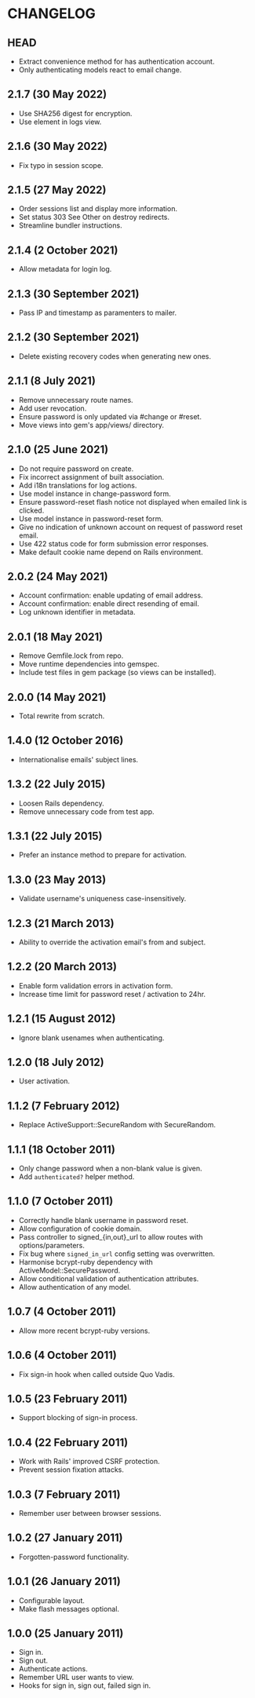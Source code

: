 # CHANGELOG


## HEAD

* Extract convenience method for has authentication account.
* Only authenticating models react to email change.


## 2.1.7 (30 May 2022)

* Use SHA256 digest for encryption.
* Use <time> element in logs view.


## 2.1.6 (30 May 2022)

* Fix typo in session scope.


## 2.1.5 (27 May 2022)

* Order sessions list and display more information.
* Set status 303 See Other on destroy redirects.
* Streamline bundler instructions.


## 2.1.4 (2 October 2021)

* Allow metadata for login log.


## 2.1.3 (30 September 2021)

* Pass IP and timestamp as paramenters to mailer.


## 2.1.2 (30 September 2021)

* Delete existing recovery codes when generating new ones.


## 2.1.1 (8 July 2021)

* Remove unnecessary route names.
* Add user revocation.
* Ensure password is only updated via #change or #reset.
* Move views into gem's app/views/ directory.


## 2.1.0 (25 June 2021)

* Do not require password on create.
* Fix incorrect assignment of built association.
* Add i18n translations for log actions.
* Use model instance in change-password form.
* Ensure password-reset flash notice not displayed when emailed link is clicked.
* Use model instance in password-reset form.
* Give no indication of unknown account on request of password reset email.
* Use 422 status code for form submission error responses.
* Make default cookie name depend on Rails environment.


## 2.0.2 (24 May 2021)

* Account confirmation: enable updating of email address.
* Account confirmation: enable direct resending of email.
* Log unknown identifier in metadata.


## 2.0.1 (18 May 2021)

* Remove Gemfile.lock from repo.
* Move runtime dependencies into gemspec.
* Include test files in gem package (so views can be installed).


## 2.0.0 (14 May 2021)

* Total rewrite from scratch.


## 1.4.0 (12 October 2016)

* Internationalise emails' subject lines.


## 1.3.2 (22 July 2015)

* Loosen Rails dependency.
* Remove unnecessary code from test app.


## 1.3.1 (22 July 2015)

* Prefer an instance method to prepare for activation.


## 1.3.0 (23 May 2013)

* Validate username's uniqueness case-insensitively.


## 1.2.3 (21 March 2013)

* Ability to override the activation email's from and subject.


## 1.2.2 (20 March 2013)

* Enable form validation errors in activation form.
* Increase time limit for password reset / activation to 24hr.


## 1.2.1 (15 August 2012)

* Ignore blank usenames when authenticating.


## 1.2.0 (18 July 2012)

* User activation.


## 1.1.2 (7 February 2012)

* Replace ActiveSupport::SecureRandom with SecureRandom.


## 1.1.1 (18 October 2011)

* Only change password when a non-blank value is given.
* Add `authenticated?` helper method.


## 1.1.0 (7 October 2011)

* Correctly handle blank username in password reset.
* Allow configuration of cookie domain.
* Pass controller to signed_{in,out}_url to allow routes with options/parameters.
* Fix bug where `signed_in_url` config setting was overwritten.
* Harmonise bcrypt-ruby dependency with ActiveModel::SecurePassword.
* Allow conditional validation of authentication attributes.
* Allow authentication of any model.


## 1.0.7 (4 October 2011)

* Allow more recent bcrypt-ruby versions.


## 1.0.6 (4 October 2011)

* Fix sign-in hook when called outside Quo Vadis.


## 1.0.5 (23 February 2011)

* Support blocking of sign-in process.


## 1.0.4 (22 February 2011)

* Work with Rails' improved CSRF protection.
* Prevent session fixation attacks.


## 1.0.3 (7 February 2011)

* Remember user between browser sessions.


## 1.0.2 (27 January 2011)

* Forgotten-password functionality.


## 1.0.1 (26 January 2011)

* Configurable layout.
* Make flash messages optional.


## 1.0.0 (25 January 2011)

* Sign in.
* Sign out.
* Authenticate actions.
* Remember URL user wants to view.
* Hooks for sign in, sign out, failed sign in.

